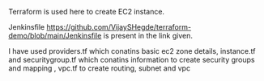 Terraform is used here to create EC2 instance.

Jenkinsfile https://github.com/VijaySHegde/terraform-demo/blob/main/Jenkinsfile is present in the link given.

I have used providers.tf which conatins basic ec2 zone details, instance.tf and securitygroup.tf which conatins information to create security groups and mapping , vpc.tf to create routing, subnet and vpc
